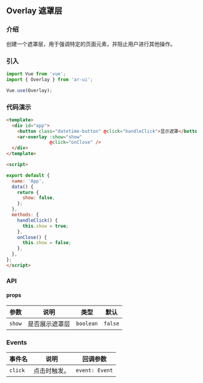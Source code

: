 ## Overlay 遮罩层

### 介绍

创建一个遮罩层，用于强调特定的页面元素，并阻止用户进行其他操作。

### 引入

```js
import Vue from 'vue';
import { Overlay } from 'ar-ui';

Vue.use(Overlay);
```

### 代码演示
```html
<template>
  <div id="app">
    <button class="datetime-button" @click="handleClick">显示遮罩</button>
    <ar-overlay :show="show"
                @click="onClose" />
  </div>
</template>

<script>

export default {
  name: 'App',
  data() {
    return {
      show: false,
    };
  },
  methods: {
    handleClick() {
      this.show = true;
    },
    onClose() {
      this.show = false;
    },
  },
};
</script>
```

### API

#### props
| 参数     | 说明                       | 类型      | 默认                        |
| ------- | ---------------- | --------------------  |------------------------  |
| `show`  | 是否展示遮罩层                | `boolean`                 | `false`|                                  |
### Events

| 事件名     | 说明                       | 回调参数                        |
| --------- | -------------------------- | ------------------------------  |
| `click` | 点击时触发。    | `event: Event` |

